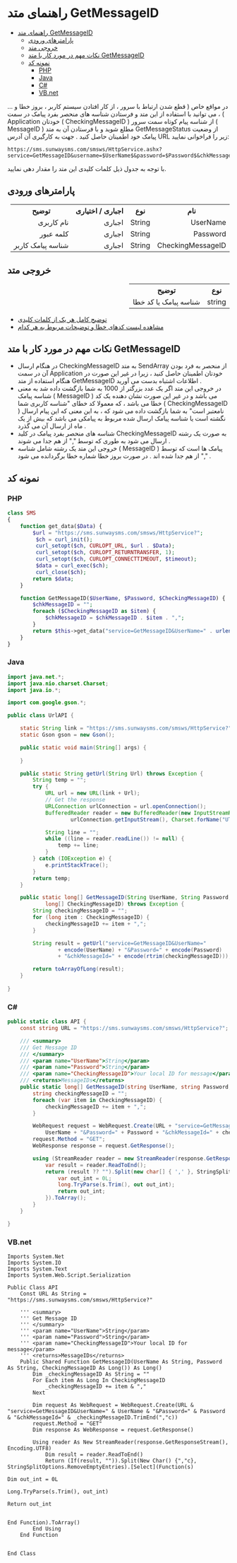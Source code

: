 # راهنمای متد GetMessageID

- [راهنمای متد GetMessageID](#راهنمای-متد-getmessageid)
  - [پارامترهای ورودی](#پارامترهای-ورودی)
  - [خروجی متد](#خروجی-متد)
  - [نکات مهم در مورد کار با متد GetMessageID](#نکات-مهم-در-مورد-کار-با-متد-getmessageid)
  - [نمونه کد](#نمونه-کد)
    - [PHP](#php)
    - [Java](#java)
    - [C#](#c)
    - [VB.net](#vbnet)

در مواقع خاص ( قطع شدن ارتباط با سرور ، از کار افتادن سیستم کاربر ، بروز خطا و ... ) ، می توانید با استفاده از این متد و فرستادن شناسه های منحصر بفرد پیامک در سمت Application خودتان ( CheckingMessageID ) از شناسه پیام کوتاه سمت سرور ( MessageID ) مطلع شوید و با فرستادن آن به متد GetMessageStatus از وضعیت پیامک خود اطمینان حاصل کنید . جهت به کارگیری آن آدرس URL زیر را فراخوانی نمایید:

```
https://sms.sunwaysms.com/smsws/HttpService.ashx?service=GetMessageID&username=$UserName$&password=$Password$&chkMessageId=$CheckingMessageID$
```

با توجه به جدول ذیل کلمات کلیدی این متد را مقدار دهی نمایید.

## پارامترهای ورودی

<table dir="rtl" align="center">
<tr><th>نام</th><th>نوع</th><th>اجباری / اختیاری</th><th>توضیح</th></tr>
<tr><td>UserName</td><td>String</td><td>اجباری</td><td>نام کاربری</td></tr>
<tr><td>Password</td><td>String</td><td>اجباری</td><td>کلمه عبور</td></tr>
<tr><td>CheckingMessageID</td><td>String</td><td>اجباری</td><td>شناسه پیامک کاربر</td></tr>
</table>

## خروجی متد

<table dir="rtl" align="center">
<tr><th>نوع</th><th>توضیح</th></tr>
<tr><td>string</td><td>شناسه پیامک یا کد خطا</td></tr>
</table>

- [ توضیح کامل هر یک از کلمات کلیدی](https://github.com/sunwaysms/url/blob/main/Parameters.md)
- [مشاهده لیست کدهای خطا و توضیحات مربوط به هر کدام](https://github.com/sunwaysms/url/blob/main/Errors.md)

## نکات مهم در مورد کار با متد GetMessageID

- در هنگام ارسال CheckingMessageID به متد SendArray از منحصر به فرد بودن آن در سمت Application خودتان اطمینان حاصل کنید ، زیرا در غیر این صورت در هنگام استفاده از متد GetMessageID اطلاعات اشتباه بدست می آورید .
- در خروجی این متد اگر یک عدد بزرگتر از 1000 به شما بازگشت داده شد به معنی شناسه پیامک ( MessageID ) می باشد و در غیر این صورت نشان دهنده یک کد خطا می باشد ، که معمولا کد خطای "شناسه کاربری شما ( CheckingMessageID ) نامعتبر است" به شما بازگشت داده می شود که ، به این معنی که این پیام ارسال نگشته است یا شناسه پیامک ارسال شده مربوط به پیامکی می باشد که بیش از یک ماه از ارسال آن می گذرد .
- شناسه های منحصر بفرد پیامک در کلید CheckingMessageID به صورت یک رشته ارسال می شود به طوری که توسط "," از هم جدا می شوند .
- خروجی این متد یک رشته شامل شناسه ( MessageID ) پیامک ها است که توسط "," از هم جدا شده اند . در صورت بروز خطا شماره خطا برگردانده می شود .

## نمونه کد

### PHP

```PHP
class SMS
{
    function get_data($Data) {
        $url = "https://sms.sunwaysms.com/smsws/HttpService?";
         $ch = curl_init();
         curl_setopt($ch, CURLOPT_URL, $url . $Data);
         curl_setopt($ch, CURLOPT_RETURNTRANSFER, 1);
         curl_setopt($ch, CURLOPT_CONNECTTIMEOUT, $timeout);
         $data = curl_exec($ch);
         curl_close($ch);
        return $data;
    }

    function GetMessageID($UserName, $Password, $CheckingMessageID) {
        $chkMessageID = "";
        foreach ($CheckingMessageID as $item) {
            $chkMessageID = $chkMessageID . $item . ",";
        }
        return $this->get_data("service=GetMessageID&UserName=" . urlencode($UserName) . "&Password=" . urlencode($Password) . "&chkMessageId=" . urlencode(rtrim($chkMessageID,",")));
    }
}
```

### Java

```Java
import java.net.*;
import java.nio.charset.Charset;
import java.io.*;

import com.google.gson.*;

public class UrlAPI {

    static String link = "https://sms.sunwaysms.com/smsws/HttpService?";
    static Gson gson = new Gson();

    public static void main(String[] args) {
        
    }

    public static String getUrl(String Url) throws Exception {
        String temp = "";
        try {
            URL url = new URL(link + Url);
            // Get the response
            URLConnection urlConnection = url.openConnection();
            BufferedReader reader = new BufferedReader(new InputStreamReader(
                    urlConnection.getInputStream(), Charset.forName("UTF-8")));

            String line = "";
            while ((line = reader.readLine()) != null) {
                temp += line;
            }
        } catch (IOException e) {
            e.printStackTrace();
        }
        return temp;
    }

    public static long[] GetMessageID(String UserName, String Password,
            long[] CheckingMessageID) throws Exception {
        String checkingMessageID = "";
        for (long item : CheckingMessageID) {
            checkingMessageID += item + ",";
        }

        String result = getUrl("service=GetMessageID&UserName="
                + encode(UserName) + "&Password=" + encode(Password)
                + "&chkMessageId=" + encode(rtrim(checkingMessageID)));

        return toArrayOfLong(result);
    }
    
}
```

### C#

```C#
public static class API {
    const string URL = "https://sms.sunwaysms.com/smsws/HttpService?";

    /// <summary>
    /// Get Message ID
    /// </summary>
    /// <param name="UserName">String</param>
    /// <param name="Password">String</param>
    /// <param name="CheckingMessageID">Your local ID for message</param>
    /// <returns>MessageIDs</returns>
    public static long[] GetMessageID(string UserName, string Password, long[] CheckingMessageID) {
        string checkingMessageID = "";
        foreach (var item in CheckingMessageID) {
            checkingMessageID += item + ",";
        }

        WebRequest request = WebRequest.Create(URL + "service=GetMessageID&UserName=" +
            UserName + "&Password=" + Password + "&chkMessageId=" + checkingMessageID.TrimEnd(','));
        request.Method = "GET";
        WebResponse response = request.GetResponse();

        using (StreamReader reader = new StreamReader(response.GetResponseStream(), Encoding.UTF8)) {
            var result = reader.ReadToEnd();
            return (result ?? "").Split(new char[] { ',' }, StringSplitOptions.RemoveEmptyEntries).Select(s => {
                var out_int = 0L;
                long.TryParse(s.Trim(), out out_int);
                return out_int;
            }).ToArray();
        }
    }

}
```

### VB.net

```VB
Imports System.Net
Imports System.IO
Imports System.Text
Imports System.Web.Script.Serialization

Public Class API
    Const URL As String = "https://sms.sunwaysms.com/smsws/HttpService?"

    ''' <summary>
    ''' Get Message ID
    ''' </summary>
    ''' <param name="UserName">String</param>
    ''' <param name="Password">String</param>
    ''' <param name="CheckingMessageID">Your local ID for message</param>
    ''' <returns>MessageIDs</returns>
    Public Shared Function GetMessageID(UserName As String, Password As String, CheckingMessageID As Long()) As Long()
        Dim _checkingMessageID As String = ""
        For Each item As Long In CheckingMessageID
            _checkingMessageID += item & ","
        Next

        Dim request As WebRequest = WebRequest.Create(URL & "service=GetMessageID&UserName=" & UserName & "&Password=" & Password & "&chkMessageId=" & _checkingMessageID.TrimEnd(","c))
        request.Method = "GET"
        Dim response As WebResponse = request.GetResponse()

        Using reader As New StreamReader(response.GetResponseStream(), Encoding.UTF8)
            Dim result = reader.ReadToEnd()
            Return (If(result, "")).Split(New Char() {","c}, StringSplitOptions.RemoveEmptyEntries).[Select](Function(s)
                                                                                                                 Dim out_int = 0L
                                                                                                                 Long.TryParse(s.Trim(), out_int)
                                                                                                                 Return out_int

                                                                                                             End Function).ToArray()
        End Using
    End Function


End Class
```
